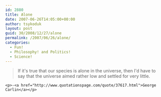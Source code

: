 ```yaml
---
id: 2880
title: Alone
date: 2007-06-26T14:05:00+00:00
author: tsykoduk
layout: post
guid: 30/2008/12/27/alone
permalink: /2007/06/26/alone/
categories:
  - Fun!
  - Philosophy! and Politics!
  - Science!
---
```

<blockquote>If it's true that our species is alone in the universe, then I'd have to say that the universe aimed rather low and settled for very little.</blockquote>

	<p>-<a href="http://www.quotationspage.com/quote/37617.html">George Carlin</a></p>